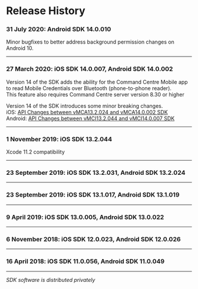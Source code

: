 # Release History

### 31 July 2020: Android SDK **14.0.010**
Minor bugfixes to better address background permission changes on Android 10.

----

### 27 March 2020: iOS SDK **14.0.007**, Android SDK **14.0.002**

Version 14 of the SDK adds the ability for the Command Centre Mobile app to read Mobile Credentials over Bluetooth (phone-to-phone reader).  
This feature also requires Command Centre server version 8.30 or higher

Version 14 of the SDK introduces some minor breaking changes.  
iOS: <a href="API Changes between vMCA13.2.024 and vMCA14.0.002 SDK.html">API Changes between vMCA13.2.024 and vMCA14.0.002 SDK</a>  
Android: <a href="API Changes between vMCI13.2.044 and vMCI14.0.007 SDK.html">API Changes between vMCI13.2.044 and vMCI14.0.007 SDK</a>  

----

### 1 November 2019: iOS SDK **13.2.044**
Xcode 11.2 compatibility

----

### 23 September 2019: iOS SDK **13.2.031**, Android SDK **13.2.024**

----

### 23 September 2019: iOS SDK **13.1.017**, Android SDK **13.1.019**

----

### 9 April 2019: iOS SDK **13.0.005**, Android SDK **13.0.022**

----

### 6 November 2018: iOS SDK **12.0.023**, Android SDK **12.0.026**

----

### 16 April 2018: iOS SDK **11.0.056**, Android SDK **11.0.049**

----

*SDK software is distributed privately*